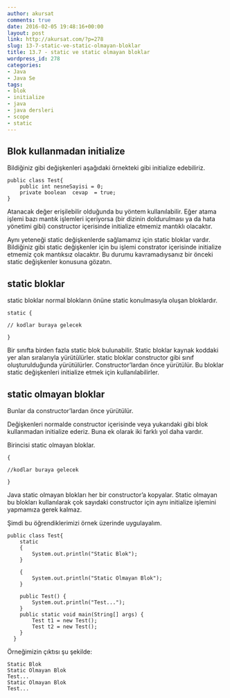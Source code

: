 ```yaml
---
author: akursat
comments: true
date: 2016-02-05 19:48:16+00:00
layout: post
link: http://akursat.com/?p=278
slug: 13-7-static-ve-static-olmayan-bloklar
title: 13.7 - static ve static olmayan bloklar
wordpress_id: 278
categories:
- Java
- Java Se
tags:
- blok
- initialize
- java
- java dersleri
- scope
- static
---
```


## Blok kullanmadan initialize


Bildiğiniz gibi değişkenleri aşağıdaki örnekteki gibi initialize edebiliriz.

    
    public class Test{
        public int nesneSayisi = 0;
        private boolean  cevap  = true; 
    }


Atanacak değer erişilebilir olduğunda bu yöntem kullanılabilir. Eğer atama işlemi bazı mantık işlemleri içeriyorsa (bir dizinin doldurulması ya da hata yönetimi gibi) constructor içerisinde initialize etmemiz mantıklı olacaktır.

Aynı yeteneği static değişkenlerde sağlamamız için static bloklar vardır. Bildiğiniz gibi static değişkenler için bu işlemi constrator içerisinde initialize etmemiz çok mantıksız olacaktır. Bu durumu kavramadıysanız bir önceki static değişkenler konusuna gözatın.


## static bloklar


static bloklar normal blokların önüne static konulmasıyla oluşan bloklardır.

    
    static {
    
    // kodlar buraya gelecek
    
    }


Bir sınıfta birden fazla static blok bulunabilir. Static bloklar kaynak koddaki yer alan sıralarıyla yürütülürler. static bloklar constructor gibi sınıf oluşturulduğunda yürütülürler. Constructor’lardan önce yürütülür. Bu bloklar static değişkenleri initialize etmek için kullanılabilirler.


## static olmayan bloklar


Bunlar da constructor’lardan önce yürütülür.

Değişkenleri normalde constructor içerisinde veya yukarıdaki gibi blok kullanmadan initialize ederiz. Buna ek olarak iki farklı yol daha vardır.

Birincisi static olmayan bloklar.

    
    {
    
    //kodlar buraya gelecek
    
    }


Java static olmayan blokları her bir constructor’a kopyalar. Static olmayan bu blokları kullanılarak çok sayıdaki constructor için aynı initialize işlemini yapmamıza gerek kalmaz.

Şimdi bu öğrendiklerimizi örnek üzerinde uygulayalım.

    
    public class Test{
        static
        {
            System.out.println("Static Blok");
        }
        
        {
            System.out.println("Static Olmayan Blok");
        }
        
        public Test() {
            System.out.println("Test...");
        }
        public static void main(String[] args) {
            Test t1 = new Test();
            Test t2 = new Test();
        }
      }


Örneğimizin çıktısı şu şekilde:

    
    Static Blok
    Static Olmayan Blok
    Test...
    Static Olmayan Blok
    Test...
